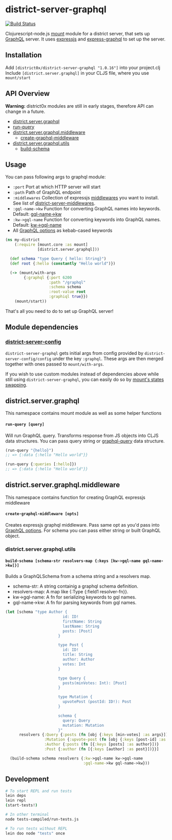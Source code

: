 # district-server-graphql

[![Build Status](https://travis-ci.org/district0x/district-server-graphql.svg?branch=master)](https://travis-ci.org/district0x/district-server-graphql)

Clojurescript-node.js [mount](https://github.com/tolitius/mount) module for a district server, that sets up [GraphQL](http://graphql.org/) server.
It uses [expressjs](https://expressjs.com/) and [express-graphql](https://github.com/graphql/express-graphql) to set up the server.

## Installation
Add `[district0x/district-server-graphql "1.0.16"]` into your project.clj
Include `[district.server.graphql]` in your CLJS file, where you use `mount/start`

## API Overview

**Warning:** district0x modules are still in early stages, therefore API can change in a future.

- [district.server.graphql](#districtservergraphql)
- [run-query](#run-query)
- [district.server.graphql.middleware](#districtservergraphqlmiddleware)
  - [create-graphql-middleware](#create-graphql-middleware)
- [district.server.graphql.utils](#districtservergraphqlutils)
  - [build-schema](#build-schema)

## Usage
You can pass following args to graphql module:
* `:port` Port at which HTTP server will start
* `:path` Path of GraphQL endpoint
* `:middlewares` Collection of expressjs [middlewares](http://expressjs.com/en/guide/using-middleware.html) you want to install.
See list of [district-server-middlewares](https://github.com/search?q=topic%3Adistrict-server-middleware+org%3Adistrict0x&type=Repositories).
* `:gql-name->kw` Function for converting GraphQL names into keywords. Default: [gql-name->kw](https://github.com/district0x/district-graphql-utils#gql-name-kw)
* `:kw->gql-name` Function for converting keywords into GraphQL names. Default: [kw->gql-name](https://github.com/district0x/district-graphql-utils#kw-gql-name)
* All [GraphQL options](https://github.com/graphql/express-graphql#options) as kebab-cased keywords

```clojure
(ns my-district
    (:require [mount.core :as mount]
              [district.server.graphql]))

  (def schema "type Query { hello: String}")
  (def root {:hello (constantly "Hello world")})

  (-> (mount/with-args
        {:graphql {:port 6200
                   :path "/graphql"
                   :schema schema
                   :root-value root
                   :graphiql true}})
    (mount/start))
```

That's all you need to do to set up GraphQL server!

## Module dependencies
### [district-server-config](https://github.com/district0x/district-server-config)
`district-server-graphql` gets initial args from config provided by `district-server-config/config` under the key `:graphql`. These args are then merged together with ones passed to `mount/with-args`.

If you wish to use custom modules instead of dependencies above while still using `district-server-graphql`, you can easily do so by [mount's states swapping](https://github.com/tolitius/mount#swapping-states-with-states).

## district.server.graphql
This namespace contains mount module as well as some helper functions

#### <a name="run-query">`run-query [query]`
Will run GraphQL query. Transforms response from JS objects into CLJS data structures.
You can pass query string or [graphql-query](https://github.com/district0x/graphql-query) data structure.

```clojure
(run-query "{hello}")
;; => {:data {:hello "Hello world"}}

(run-query {:queries [:hello]})
;; => {:data {:hello "Hello world"}}
```

## district.server.graphql.middleware
This namespace contains function for creating GraphQL expressjs middleware

#### <a name="create-graphql-middleware">`create-graphql-middleware [opts]`
Creates expressjs graphql middleware. Pass same opt as you'd pass into [GraphQL options](https://github.com/graphql/express-graphql#options).
For schema you can pass either string or built GraphQL object.

### <a name="districtservergraphqlutils"> district.server.graphql.utils

#### <a name="build-schema">`build-schema [schema-str resolvers-map {:keys [kw->gql-name gql-name->kw]}]`
Builds a GraphQLSchema from a schema string and a resolvers map.
- schema-str: A string containig a graphql schema definition.
- resolvers-map: A map like {:Type {:field1 resolver-fn}}.
- kw->gql-name: A fn for serializing keywords to gql names.
- gql-name->kw: A fn for parsing keywords from gql names.

```clojure
(let [schema "type Author {
                         id: ID!
                         firstName: String
                         lastName: String
                         posts: [Post]
                       }

                       type Post {
                         id: ID!
                         title: String
                         author: Author
                         votes: Int
                       }

                       type Query {
                         posts(minVotes: Int): [Post]
                       }

                       type Mutation {
                         upvotePost (postId: ID!): Post
                       }

                       schema {
                         query: Query
                         mutation: Mutation
                       }"
      resolvers {:Query {:posts (fn [obj {:keys [min-votes] :as args}])}
                 :Mutation {:upvote-post (fn [obj {:keys [post-id] :as args}])}
                 :Author {:posts (fn [{:keys [posts] :as author}])}
                 :Post {:author (fn [{:keys [author] :as post}])}}]

  (build-schema schema resolvers {:kw->gql-name kw->gql-name
                                  :gql-name->kw gql-name->kw}))
```

## Development
```bash
# To start REPL and run tests
lein deps
lein repl
(start-tests!)

# In other terminal
node tests-compiled/run-tests.js

# To run tests without REPL
lein doo node "tests" once
```
